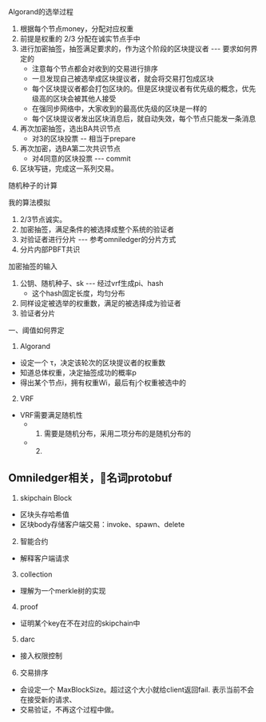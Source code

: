 Algorand的选举过程
1. 根据每个节点money，分配对应权重
2. 前提是权重的 2/3 分配在诚实节点手中
3. 进行加密抽签，抽签满足要求的，作为这个阶段的区块提议者 --- 要求如何界定的
    - 注意每个节点都会对收到的交易进行排序
    - 一旦发现自己被选举成区块提议者，就会将交易打包成区块
    - 每个区块提议者都会打包区块的。但是区块提议者有优先级的概念，优先级高的区块会被其他人接受
    - 在强同步网络中，大家收到的最高优先级的区块是一样的
    - 每个区块提议者发出区块消息后，就自动失效，每个节点只能发一条消息
4. 再次加密抽签，选出BA共识节点
    - 对3的区块投票 -- 相当于prepare
5. 再次加密，选BA第二次共识节点
    - 对4同意的区块投票 --- commit
6. 区块写链，完成这一系列交易。

随机种子的计算


我的算法模拟
1. 2/3节点诚实。
2. 加密抽签，满足条件的被选择成整个系统的验证者
3. 对验证者进行分片 --- 参考omniledger的分片方式
4. 分片内部PBFT共识


加密抽签的输入
1. 公钥、随机种子、sk --- 经过vrf生成pi、hash
    - 这个hash固定长度，均匀分布
2. 同样设定被选举的权重数，满足的被选择成为验证者
3. 验证者分片



一、阈值如何界定
1. Algorand
- 设定一个 τ，决定该轮次的区块提议者的权重数
- 知道总体权重，决定抽签成功的概率p
- 得出某个节点i，拥有权重Wi，最后有j个权重被选中的

2. VRF
- VRF需要满足随机性
    - 1. 需要是随机分布，采用二项分布的是随机分布的
    - 2. 


## Omniledger相关，名词protobuf
1. skipchain Block
- 区块头存哈希值
- 区块body存储客户端交易：invoke、spawn、delete

2. 智能合约
- 解释客户端请求


3. collection
- 理解为一个merkle树的实现

4. proof
- 证明某个key在不在对应的skipchain中

5. darc
- 接入权限控制

6. 交易排序
- 会设定一个 MaxBlockSize。超过这个大小就给client返回fail. 表示当前不会在接受新的请求、
- 交易验证，不再这个过程中做。